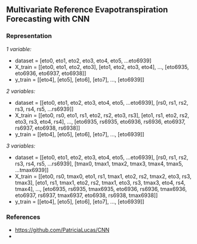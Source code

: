 ## Multivariate Reference Evapotranspiration Forecasting with CNN

### Representation

*_1 variable:_*
- dataset = [eto0, eto1, eto2, eto3, eto4, eto5, ...eto6939]
- X_train = [[eto0, eto1, eto2, eto3], [eto1, eto2, eto3, eto4], ..., [eto6935, eto6936, eto6937, eto6938]]
- y_train = [[eto4], [eto5], [eto6], [eto7], ..., [eto6939]]

*_2 variables:_*
- dataset = [[eto0, eto1, eto2, eto3, eto4, eto5, ...eto6939], [rs0, rs1, rs2, rs3, rs4, rs5, ...rs6939]]
- X_train = [[eto0, rs0, eto1, rs1, eto2, rs2, eto3, rs3], [eto1, rs1, eto2, rs2, eto3, rs3, eto4, rs4], ..., [eto6935, rs6935, eto6936, rs6936, eto6937, rs6937, eto6938, rs6938]]
- y_train = [[eto4], [eto5], [eto6], [eto7], ..., [eto6939]]

*_3 variables:_*
- dataset = [[eto0, eto1, eto2, eto3, eto4, eto5, ...eto6939], [rs0, rs1, rs2, rs3, rs4, rs5, ...rs6939], [tmax0, tmax1, tmax2, tmax3, tmax4, tmax5, ...tmax6939]]
- X_train = [[eto0, rs0, tmax0, eto1, rs1, tmax1, eto2, rs2, tmax2, eto3, rs3, tmax3], [eto1, rs1, tmax1, eto2, rs2, tmax1, eto3, rs3, tmax3, eto4, rs4, tmax4], ..., [eto6935, rs6935, tmax6935, eto6936, rs6936, tmax6936, eto6937, rs6937, tmax6937, eto6938, rs6938, tmax6938]]
- y_train = [[eto4], [eto5], [eto6], [eto7], ..., [eto6939]]

### References

- https://github.com/PatriciaLucas/CNN
- 
